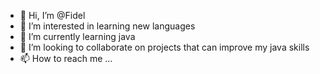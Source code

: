 - 👋 Hi, I’m @Fidel
- 👀 I’m interested in learning new languages
- 🌱 I’m currently learning java
- 💞️ I’m looking to collaborate on projects that can improve my java skills
- 📫 How to reach me ...

<!---
Bofiliamz/Bofiliamz is a ✨ special ✨ repository because its `README.md` (this file) appears on your GitHub profile.
You can click the Preview link to take a look at your changes.
--->
